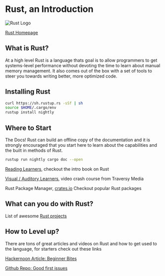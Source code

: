 # Rust, an Introduction

![Rust Logo](https://upload.wikimedia.org/wikipedia/commons/thumb/d/d5/Rust_programming_language_black_logo.svg/440px-Rust_programming_language_black_logo.svg.png)

[Rust Homepage](https://www.rust-lang.org/)

## What is Rust?

At a high level Rust is a language thats goal is to allow programmers to get systems-level performance without devoting the time to learn about manual memory management. It also comes out of the box with a set of tools to steer you towards writing better, more optimized code.

## Installing Rust

```sh
curl https://sh.rustup.rs -sSf | sh  
source $HOME/.cargo/env
rustup install nightly 
```

## Where to Start

The Docs! Rust can build an offline copy of the documentation and it is strongly encouraged that you start here to learn about the capabilities and the built in methods of Rust.

```sh
rustup run nightly cargo doc --open 
```

[Reading Learners](https://doc.rust-lang.org/stable/book/), checkout the intro book on Rust

[Visual / Auditory Learners](https://www.youtube.com/watch?v=zF34dRivLOw), video crash course from Traversy Media

Rust Package Manager, [crates.io](https://crates.io/) Checkout popular Rust packages

## What can you do with Rust?

List of awesome [Rust projects](https://github.com/rust-unofficial/awesome-rust)
 

## How to Level up?

There are tons of great articles and videos on Rust and how to get used to the language, for starters check out these links

[Hackernoon Article: Beginner Bites](https://hackernoon.com/a-taste-of-rust-6d8fc60e050)

[Github Repo: Good first issues](https://github.com/MunGell/awesome-for-beginners#rust)